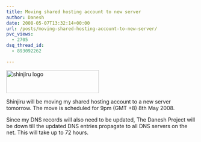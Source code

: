```yaml
---
title: Moving shared hosting account to new server
author: Danesh
date: 2008-05-07T13:32:14+00:00
url: /posts/moving-shared-hosting-account-to-new-server/
pvc_views:
  - 2705
dsq_thread_id:
  - 893092262

---
```

[<img loading="lazy" class="alignnone size-full wp-image-540" title="shinjiru logo" src="/wp-content/uploads/2008/05/shinjiru-logo.jpg" alt="shinjiru logo" width="246" height="61" />][1]

Shinjiru will be moving my shared hosting account to a new server tomorrow. The move is scheduled for 9pm (GMT +8) 8th May 2008.

Since my DNS records will also need to be updated, The Danesh Project will be down till the updated DNS entries propagate to all DNS servers on the net. This will take up to 72 hours.

 [1]: /wp-content/uploads/2008/05/shinjiru-logo.jpg